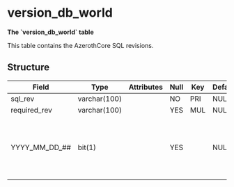 # version\_db\_world

**The \`version\_db\_world\` table**

This table contains the AzerothCore SQL revisions.

## Structure

| Field            | Type         | Attributes | Null | Key | Default | Extra | Comment                                                       |
|------------------|--------------|------------|------|-----|---------|-------|---------------------------------------------------------------|
| sql\_rev         | varchar(100) |            | NO   | PRI | NULL    |       |                                                               |
| required\_rev    | varchar(100) |            | YES  | MUL | NULL    |       |                                                               |
| YYYY\_MM\_DD\_## | bit(1)       |            | YES  |     | NULL    |       | Field name is set to the name of the latest imported SQL file |
